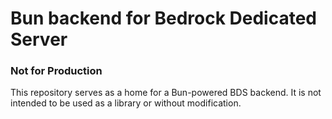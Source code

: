 # Bun backend for Bedrock Dedicated Server

### Not for Production

This repository serves as a home for a Bun-powered BDS backend. It is not intended to be used as a library or without modification.
